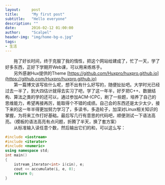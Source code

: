 ```yaml
---
layout:     post
title:      "My first post"
subtitle:   "Hello everyone"
description: ""
date:       2016-02-12 01:00:00
author:     "Scalpel"
header-img: "img/home-bg-o.jpg"
tags:
- 生活
---
```

　　拖了好长时间，终于克服了我的惰性，把这个网站给建成了，忙了一天，学了好多东西，正好下学期开Web课，可以用来练练手。  
　　另外感谢Hux提供的Theme [https://github.com/Huxpro/huxpro.github.io](https://github.com/Huxpro/huxpro.github.io)  
　　第一篇博文该写些什么呢，想不出有什么好写的，随便扯扯吧。大学时光已经过去一半了，到大四估计就得去实习了吧，学了这一年半，好歹把C++、数据结构、算法之类的学的还可以，通过参加ACM-ICPC，刷了一些题，培养了自己的思维能力，希望再接再厉，能取得个不错的成绩。自己会的东西还是太少太少，接下来的这一年半得更加努力学习了，多读书，多造轮子，加深对Linux相关知识的掌握，为将来工作打好基础。最后写几行有意思的代码吧，顺便测试一下语法高亮。（模板的语法高亮有点问题，折腾了半天，换了套方案）  
　　从标准输入读任意个数，然后输出它们的和，可以这么写：  

```cpp
#include <iostream>
#include <iterator>
#include <numeric>
using namespace std;
int main()
{
    istream_iterator<int> i(cin), e;
    cout << accumulate(i, e, 0);
    return 0;
}
```
